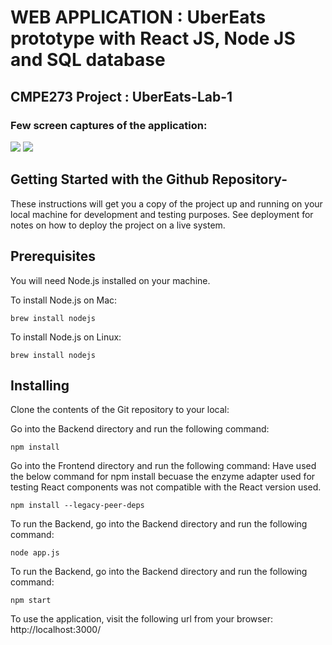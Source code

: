 # **WEB APPLICATION : UberEats prototype with React JS, Node JS and SQL database**

## **CMPE273 Project : UberEats-Lab-1**

### Few screen captures of the application:

<img src="https://github.com/Archita22ind/CMPE273-UberEats-Lab-1/blob/main/glimpse1.png" >

<img src="https://github.com/Archita22ind/CMPE273-UberEats-Lab-1/blob/main/glimpseofapp.png" >

## Getting Started with the Github Repository-

These instructions will get you a copy of the project up and running on your local machine for development and testing purposes. See deployment for notes on how to deploy the project on a live system.

## Prerequisites

You will need Node.js installed on your machine.

To install Node.js on Mac:

`brew install nodejs`

To install Node.js on Linux:

`brew install nodejs`

## Installing

Clone the contents of the Git repository to your local:

Go into the Backend directory and run the following command:

`npm install`

Go into the Frontend directory and run the following command:
Have used the below command for npm install becuase the enzyme adapter used for testing React components was not compatible with the React version used.

`npm install --legacy-peer-deps`

To run the Backend, go into the Backend directory and run the following command:

`node app.js`

To run the Backend, go into the Backend directory and run the following command:

`npm start`

To use the application, visit the following url from your browser: http://localhost:3000/
